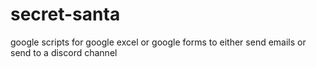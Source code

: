 # secret-santa
google scripts for google excel or google forms to either send emails or send to a discord channel
